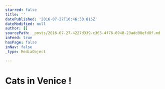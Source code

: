```yaml
---
starred: false
title: ''
datePublished: '2016-07-27T10:46:30.815Z'
dateModified: null
author: []
sourcePath: _posts/2016-07-27-4227d339-c365-4f76-8948-23add08efd8f.md
inFeed: true
hasPage: false
inNav: false
_type: MediaObject

---
```

# Cats in Venice !